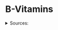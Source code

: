 # B-Vitamins

<details><summary>Sources:</summary>
[1998 - Effects of Microwave Heating on the Loss of Vitamin B(12) in Foods](https://pubmed.ncbi.nlm.nih.gov/10554220/)

There are 8 types of vitamin B:
thiamin (B1)
riboflavin (B2)
niacin (B3)
pantothenic acid (B5)
pyridoxine (B6)
biotin (B7)
folate or 'folic acid' when included in supplements (B9)
cyanocobalamin (B12).


## Destroyed b 
